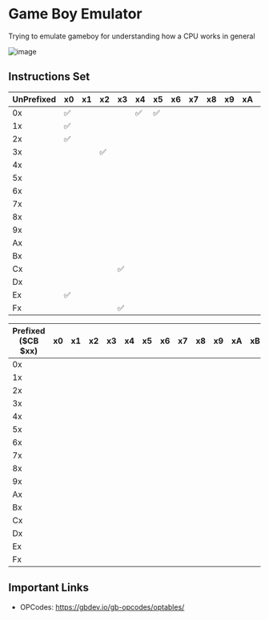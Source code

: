 # Game Boy Emulator 
Trying to emulate gameboy for understanding how a CPU works in general

![image](https://github.com/subratkatiyar/GameBoy_Emulator/assets/43543908/f4d92bc7-c155-47bb-a1c6-e7aa5f6d1dec)

## Instructions Set

| UnPrefixed | x0                 | x1 | x2                 | x3                 | x4                 | x5                 | x6 | x7 | x8 | x9 | xA | xB                 | xC                 | xD                 | xE | xF                 |
| ---------- | ------------------ | -- | ------------------ | ------------------ | ------------------ | ------------------ | -- | -- | -- | -- | -- | ------------------ | ------------------ | ------------------ | -- | ------------------ |
| 0x         | :white_check_mark: |    |                    |                    | :white_check_mark: | :white_check_mark: |    |    |    |    |    | :white_check_mark: | :white_check_mark: |
| 1x         | :white_check_mark: |    |                    |                    |                    |                    |    |    |    |    |    |                    |                    |                    |    |
| 2x         | :white_check_mark: |    |                    |                    |                    |                    |    |    |    |    |    |                    |                    |                    |    |
| 3x         |                    |    | :white_check_mark: |                    |                    |                    |    |    |    |    |    |                    |                    | :white_check_mark: |
| 4x         |                    |    |                    |                    |                    |                    |    |    |    |    |    |                    |                    |                    |    |                    |
| 5x         |                    |    |                    |                    |                    |                    |    |    |    |    |    |                    |                    |                    |    |                    |
| 6x         |                    |    |                    |                    |                    |                    |    |    |    |    |    |                    |                    |                    |    |                    |
| 7x         |                    |    |                    |                    |                    |                    |    |    |    |    |    |                    |                    |                    |    |                    |
| 8x         |                    |    |                    |                    |                    |                    |    |    |    |    |    |                    |                    |                    |    |                    |
| 9x         |                    |    |                    |                    |                    |                    |    |    |    |    |    |                    |                    |                    |    |                    |
| Ax         |                    |    |                    |                    |                    |                    |    |    |    |    |    |                    |                    |                    |    | :white_check_mark: |
| Bx         |                    |    |                    |                    |                    |                    |    |    |    |    |    |                    |                    |                    |    |                    |
| Cx         |                    |    |                    | :white_check_mark: |                    |                    |    |    |    |    |    |                    |                    |                    |    |
| Dx         |                    |    |                    |                    |                    |                    |    |    |    |    |    |                    |                    |                    |    |                    |
| Ex         | :white_check_mark: |    |                    |                    |                    |                    |    |    |    |    |    |                    |                    |                    |    |
| Fx         |                    |    |                    | :white_check_mark: |                    |                    |    |    |    |    |    |                    |                    |                    |    |

| Prefixed ($CB $xx) | x0 | x1 | x2 | x3 | x4 | x5 | x6 | x7 | x8 | x9 | xA | xB | xC | xD | xE | xF |
| ------------------ | -- | -- | -- | -- | -- | -- | -- | -- | -- | -- | -- | -- | -- | -- | -- | -- |
| 0x                 |    |    |    |    |    |    |    |    |    |    |    |    |    |    |    |    |
| 1x                 |    |    |    |    |    |    |    |    |    |    |    |    |    |    |    |    |
| 2x                 |    |    |    |    |    |    |    |    |    |    |    |    |    |    |    |    |
| 3x                 |    |    |    |    |    |    |    |    |    |    |    |    |    |    |    |    |
| 4x                 |    |    |    |    |    |    |    |    |    |    |    |    |    |    |    |    |
| 5x                 |    |    |    |    |    |    |    |    |    |    |    |    |    |    |    |    |
| 6x                 |    |    |    |    |    |    |    |    |    |    |    |    |    |    |    |    |
| 7x                 |    |    |    |    |    |    |    |    |    |    |    |    |    |    |    |    |
| 8x                 |    |    |    |    |    |    |    |    |    |    |    |    |    |    |    |    |
| 9x                 |    |    |    |    |    |    |    |    |    |    |    |    |    |    |    |    |
| Ax                 |    |    |    |    |    |    |    |    |    |    |    |    |    |    |    |    |
| Bx                 |    |    |    |    |    |    |    |    |    |    |    |    |    |    |    |    |
| Cx                 |    |    |    |    |    |    |    |    |    |    |    |    |    |    |    |    |
| Dx                 |    |    |    |    |    |    |    |    |    |    |    |    |    |    |    |    |
| Ex                 |    |    |    |    |    |    |    |    |    |    |    |    |    |    |    |    |
| Fx                 |    |    |    |    |    |    |    |    |    |    |    |    |    |    |    |    |


## Important Links
- OPCodes: https://gbdev.io/gb-opcodes/optables/
